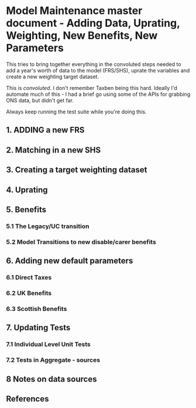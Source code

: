 # Model Maintenance master document - Adding Data, Uprating, Weighting, New Benefits, New Parameters

This tries to bring together everything in the convoluted steps needed to add a year's worth of data to the model (FRS/SHS), uprate the variables and create a new weighting target dataset. 

This is *convoluted*. I don't remember Taxben being this hard. Ideally I'd automate much of this - I had a brief go using some of the APIs for grabbing ONS data, but didn't get far. 

Always keep running the test suite while you're doing this. 

## 1. ADDING a new FRS

## 2. Matching in a new SHS

## 3. Creating a target weighting dataset

## 4. Uprating

## 5. Benefits

### 5.1 The Legacy/UC transition

### 5.2 Model Transitions to new disable/carer benefits

## 6. Adding new default parameters

### 6.1 Direct Taxes

### 6.2 UK Benefits

### 6.3 Scottish Benefits

## 7. Updating Tests

### 7.1 Individual Level Unit Tests

### 7.2 Tests in Aggregate - sources

## 8 Notes on data sources

## References





